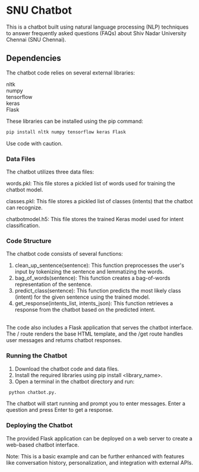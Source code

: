 # SNU Chatbot
This is a chatbot built using natural language processing (NLP) techniques to answer frequently asked questions (FAQs) about Shiv Nadar University Chennai (SNU Chennai).

## Dependencies
The chatbot code relies on several external libraries:

nltk\
numpy\
tensorflow\
keras\
Flask

These libraries can be installed using the pip command:
```bash
pip install nltk numpy tensorflow keras Flask
```
Use code with caution.

### Data Files
The chatbot utilizes three data files:

words.pkl: This file stores a pickled list of words used for training the chatbot model.

classes.pkl: This file stores a pickled list of classes (intents) that the chatbot can recognize.

chatbotmodel.h5: This file stores the trained Keras model used for intent classification.

### Code Structure
The chatbot code consists of several functions:

1) clean_up_sentence(sentence): This function preprocesses the user's input by tokenizing the sentence and lemmatizing the words.
2) bag_of_words(sentence): This function creates a bag-of-words representation of the sentence.
3) predict_class(sentence): This function predicts the most likely class (intent) for the given sentence using the trained model.
4) get_response(intents_list, intents_json): This function retrieves a response from the chatbot based on the predicted intent.

\
The code also includes a Flask application that serves the chatbot interface. The / route renders the base HTML template, and the /get route handles user messages and returns chatbot responses.

### Running the Chatbot
1) Download the chatbot code and data files.
2) Install the required libraries using pip install <library_name>.
3) Open a terminal in the chatbot directory and run:
```bash
 python chatbot.py.
```
The chatbot will start running and prompt you to enter messages. Enter a question and press Enter to get a response.

### Deploying the Chatbot
The provided Flask application can be deployed on a web server to create a web-based chatbot interface.

Note: This is a basic example and can be further enhanced with features like conversation history, personalization, and integration with external APIs.
